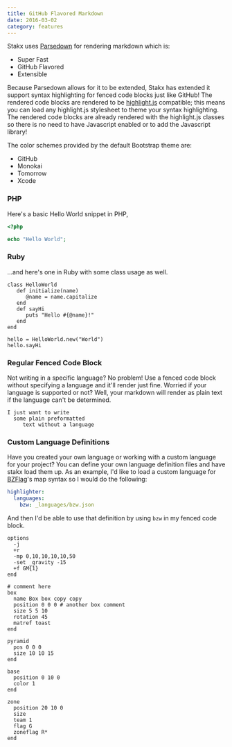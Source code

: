 ```yaml
---
title: GitHub Flavored Markdown
date: 2016-03-02
category: features
---
```


Stakx uses [Parsedown](http://parsedown.org/) for rendering markdown which is:

- Super Fast
- GitHub Flavored
- Extensible

Because Parsedown allows for it to be extended, Stakx has extended it support syntax highlighting for fenced code blocks just like GitHub! The rendered code blocks are rendered to be [highlight.js](https://highlightjs.org/) compatible; this means you can load any highlight.js stylesheet to theme your syntax highlighting. The rendered code blocks are already rendered with the highlight.js classes so there is no need to have Javascript enabled or to add the Javascript library!

The color schemes provided by the default Bootstrap theme are:

- GitHub
- Monokai
- Tomorrow
- Xcode

### PHP

Here's a basic Hello World snippet in PHP,

```php
<?php

echo "Hello World";
```

### Ruby

...and here's one in Ruby with some class usage as well.

```ruby{2-4}
class HelloWorld
   def initialize(name)
      @name = name.capitalize
   end
   def sayHi
      puts "Hello #{@name}!"
   end
end

hello = HelloWorld.new("World")
hello.sayHi
```

### Regular Fenced Code Block

Not writing in a specific language? No problem! Use a fenced code block without specifying a language and it'll render just fine. Worried if your language is supported or not? Well, your markdown will render as plain text if the language can't be determined.

```
I just want to write
  some plain preformatted
     text without a language
```

### Custom Language Definitions

Have you created your own language or working with a custom language for your project? You can define your own language definition files and have stakx load them up. As an example, I'd like to load a custom language for [BZFlag](https://www.bzflag.org/)'s map syntax so I would do the following:

```yaml
highlighter:
  languages:
    bzw: _languages/bzw.json
```

And then I'd be able to use that definition by using `bzw` in my fenced code block.

```bzw
options
  -j
  +r
  -mp 0,10,10,10,10,50
  -set _gravity -15
  +f GM{1}
end

# comment here
box
  name Box box copy copy
  position 0 0 0 # another box comment
  size 5 5 10
  rotation 45
  matref toast
end

pyramid
  pos 0 0 0
  size 10 10 15
end

base
  position 0 10 0
  color 1
end

zone
  position 20 10 0
  size
  team 1
  flag G
  zoneflag R*
end
```
